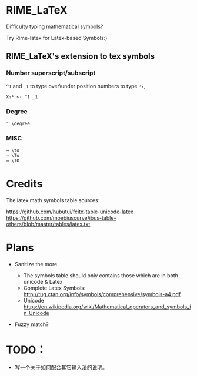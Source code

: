 # RIME_LaTeX
Difficulty typing mathematical symbols?

Try Rime-latex for Latex-based Symbols:)

## RIME_LaTeX's extension to tex symbols

### Number superscript/subscript
`^1` and `_1` to type over\under position numbers to type `¹₁`, 
```
X₁¹ <- ^1 _1 
```
### Degree
```
° \degree 
```
### MISC
```
→ \to
⇒ \To
⇛ \TO
```

# Credits

The latex math symbols table sources:

https://github.com/hubutui/fcitx-table-unicode-latex
https://github.com/moebiuscurve/ibus-table-others/blob/master/tables/latex.txt

# Plans

+ Sanitize the more.
  + The symbols table should only contains those which are in both unicode & Latex
  + Complete Latex Symbols: <http://tug.ctan.org/info/symbols/comprehensive/symbols-a4.pdf>
  + Unicode <https://en.wikipedia.org/wiki/Mathematical_operators_and_symbols_in_Unicode>

+ Fuzzy match?

# TODO：

+ 写一个关于如何配合其它输入法的说明。
